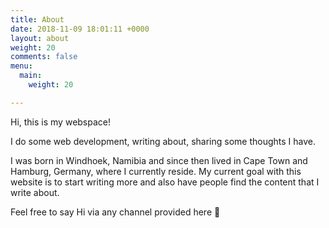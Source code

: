 ```yaml
---
title: About
date: 2018-11-09 18:01:11 +0000
layout: about
weight: 20
comments: false
menu:
  main:
    weight: 20

---
```

Hi, this is my webspace!

I do some web development, writing about, sharing some thoughts I have.

I was born in Windhoek, Namibia and since then lived in Cape Town and Hamburg, Germany, where I currently reside. My current goal with this website is to start writing more and also have people find the content that I write about.

Feel free to say Hi via any channel provided here 👋